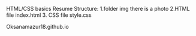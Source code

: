 HTML/CSS basics
Resume
Structure:
 1.folder img there is a photo
 2.HTML file index.html
 3. CSS file style.css

 Oksanamazur18.github.io

